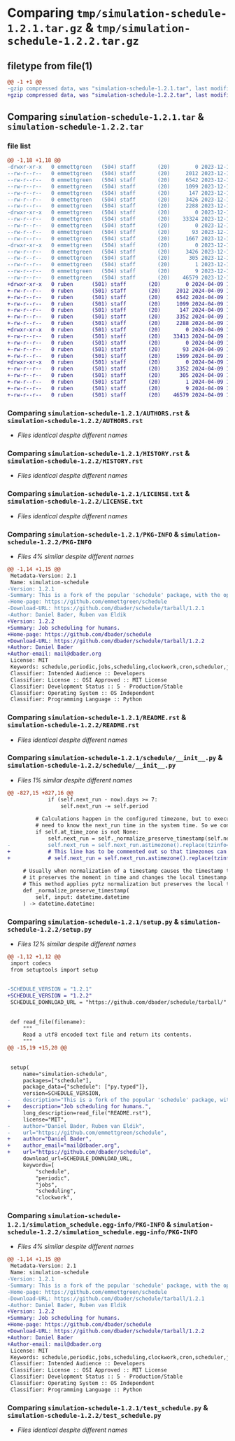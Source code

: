 # Comparing `tmp/simulation-schedule-1.2.1.tar.gz` & `tmp/simulation-schedule-1.2.2.tar.gz`

## filetype from file(1)

```diff
@@ -1 +1 @@
-gzip compressed data, was "simulation-schedule-1.2.1.tar", last modified: Mon Dec 11 10:58:05 2023, max compression
+gzip compressed data, was "simulation-schedule-1.2.2.tar", last modified: Tue Apr  9 17:29:36 2024, max compression
```

## Comparing `simulation-schedule-1.2.1.tar` & `simulation-schedule-1.2.2.tar`

### file list

```diff
@@ -1,18 +1,18 @@
-drwxr-xr-x   0 emmettgreen   (504) staff       (20)        0 2023-12-11 10:58:05.617527 simulation-schedule-1.2.1/
--rw-r--r--   0 emmettgreen   (504) staff       (20)     2012 2023-12-11 09:09:23.000000 simulation-schedule-1.2.1/AUTHORS.rst
--rw-r--r--   0 emmettgreen   (504) staff       (20)     6542 2023-12-11 09:09:23.000000 simulation-schedule-1.2.1/HISTORY.rst
--rw-r--r--   0 emmettgreen   (504) staff       (20)     1099 2023-12-11 09:09:23.000000 simulation-schedule-1.2.1/LICENSE.txt
--rw-r--r--   0 emmettgreen   (504) staff       (20)      147 2023-12-11 09:09:23.000000 simulation-schedule-1.2.1/MANIFEST.in
--rw-r--r--   0 emmettgreen   (504) staff       (20)     3426 2023-12-11 10:58:05.617466 simulation-schedule-1.2.1/PKG-INFO
--rw-r--r--   0 emmettgreen   (504) staff       (20)     2288 2023-12-11 09:09:23.000000 simulation-schedule-1.2.1/README.rst
-drwxr-xr-x   0 emmettgreen   (504) staff       (20)        0 2023-12-11 10:58:05.616697 simulation-schedule-1.2.1/schedule/
--rw-r--r--   0 emmettgreen   (504) staff       (20)    33324 2023-12-11 10:35:59.000000 simulation-schedule-1.2.1/schedule/__init__.py
--rw-r--r--   0 emmettgreen   (504) staff       (20)        0 2023-12-11 09:09:24.000000 simulation-schedule-1.2.1/schedule/py.typed
--rw-r--r--   0 emmettgreen   (504) staff       (20)       93 2023-12-11 10:58:05.617730 simulation-schedule-1.2.1/setup.cfg
--rw-r--r--   0 emmettgreen   (504) staff       (20)     1667 2023-12-11 10:51:41.000000 simulation-schedule-1.2.1/setup.py
-drwxr-xr-x   0 emmettgreen   (504) staff       (20)        0 2023-12-11 10:58:05.617234 simulation-schedule-1.2.1/simulation_schedule.egg-info/
--rw-r--r--   0 emmettgreen   (504) staff       (20)     3426 2023-12-11 10:58:05.000000 simulation-schedule-1.2.1/simulation_schedule.egg-info/PKG-INFO
--rw-r--r--   0 emmettgreen   (504) staff       (20)      305 2023-12-11 10:58:05.000000 simulation-schedule-1.2.1/simulation_schedule.egg-info/SOURCES.txt
--rw-r--r--   0 emmettgreen   (504) staff       (20)        1 2023-12-11 10:58:05.000000 simulation-schedule-1.2.1/simulation_schedule.egg-info/dependency_links.txt
--rw-r--r--   0 emmettgreen   (504) staff       (20)        9 2023-12-11 10:58:05.000000 simulation-schedule-1.2.1/simulation_schedule.egg-info/top_level.txt
--rw-r--r--   0 emmettgreen   (504) staff       (20)    46579 2023-12-11 09:09:24.000000 simulation-schedule-1.2.1/test_schedule.py
+drwxr-xr-x   0 ruben      (501) staff       (20)        0 2024-04-09 17:29:36.887441 simulation-schedule-1.2.2/
+-rw-r--r--   0 ruben      (501) staff       (20)     2012 2024-04-09 16:00:45.000000 simulation-schedule-1.2.2/AUTHORS.rst
+-rw-r--r--   0 ruben      (501) staff       (20)     6542 2024-04-09 16:00:45.000000 simulation-schedule-1.2.2/HISTORY.rst
+-rw-r--r--   0 ruben      (501) staff       (20)     1099 2024-04-09 16:00:45.000000 simulation-schedule-1.2.2/LICENSE.txt
+-rw-r--r--   0 ruben      (501) staff       (20)      147 2024-04-09 16:00:45.000000 simulation-schedule-1.2.2/MANIFEST.in
+-rw-r--r--   0 ruben      (501) staff       (20)     3352 2024-04-09 17:29:36.887382 simulation-schedule-1.2.2/PKG-INFO
+-rw-r--r--   0 ruben      (501) staff       (20)     2288 2024-04-09 16:00:45.000000 simulation-schedule-1.2.2/README.rst
+drwxr-xr-x   0 ruben      (501) staff       (20)        0 2024-04-09 17:29:36.886548 simulation-schedule-1.2.2/schedule/
+-rw-r--r--   0 ruben      (501) staff       (20)    33413 2024-04-09 16:02:23.000000 simulation-schedule-1.2.2/schedule/__init__.py
+-rw-r--r--   0 ruben      (501) staff       (20)        0 2024-04-09 16:00:45.000000 simulation-schedule-1.2.2/schedule/py.typed
+-rw-r--r--   0 ruben      (501) staff       (20)       93 2024-04-09 17:29:36.887619 simulation-schedule-1.2.2/setup.cfg
+-rw-r--r--   0 ruben      (501) staff       (20)     1599 2024-04-09 17:29:10.000000 simulation-schedule-1.2.2/setup.py
+drwxr-xr-x   0 ruben      (501) staff       (20)        0 2024-04-09 17:29:36.887163 simulation-schedule-1.2.2/simulation_schedule.egg-info/
+-rw-r--r--   0 ruben      (501) staff       (20)     3352 2024-04-09 17:29:36.000000 simulation-schedule-1.2.2/simulation_schedule.egg-info/PKG-INFO
+-rw-r--r--   0 ruben      (501) staff       (20)      305 2024-04-09 17:29:36.000000 simulation-schedule-1.2.2/simulation_schedule.egg-info/SOURCES.txt
+-rw-r--r--   0 ruben      (501) staff       (20)        1 2024-04-09 17:29:36.000000 simulation-schedule-1.2.2/simulation_schedule.egg-info/dependency_links.txt
+-rw-r--r--   0 ruben      (501) staff       (20)        9 2024-04-09 17:29:36.000000 simulation-schedule-1.2.2/simulation_schedule.egg-info/top_level.txt
+-rw-r--r--   0 ruben      (501) staff       (20)    46579 2024-04-09 16:00:45.000000 simulation-schedule-1.2.2/test_schedule.py
```

### Comparing `simulation-schedule-1.2.1/AUTHORS.rst` & `simulation-schedule-1.2.2/AUTHORS.rst`

 * *Files identical despite different names*

### Comparing `simulation-schedule-1.2.1/HISTORY.rst` & `simulation-schedule-1.2.2/HISTORY.rst`

 * *Files identical despite different names*

### Comparing `simulation-schedule-1.2.1/LICENSE.txt` & `simulation-schedule-1.2.2/LICENSE.txt`

 * *Files identical despite different names*

### Comparing `simulation-schedule-1.2.1/PKG-INFO` & `simulation-schedule-1.2.2/PKG-INFO`

 * *Files 4% similar despite different names*

```diff
@@ -1,14 +1,15 @@
 Metadata-Version: 2.1
 Name: simulation-schedule
-Version: 1.2.1
-Summary: This is a fork of the popular 'schedule' package, with the option to run the scheduler in non-realtime mode.
-Home-page: https://github.com/emmettgreen/schedule
-Download-URL: https://github.com/dbader/schedule/tarball/1.2.1
-Author: Daniel Bader, Ruben van Eldik
+Version: 1.2.2
+Summary: Job scheduling for humans.
+Home-page: https://github.com/dbader/schedule
+Download-URL: https://github.com/dbader/schedule/tarball/1.2.2
+Author: Daniel Bader
+Author-email: mail@dbader.org
 License: MIT
 Keywords: schedule,periodic,jobs,scheduling,clockwork,cron,scheduler,job scheduling
 Classifier: Intended Audience :: Developers
 Classifier: License :: OSI Approved :: MIT License
 Classifier: Development Status :: 5 - Production/Stable
 Classifier: Operating System :: OS Independent
 Classifier: Programming Language :: Python
```

### Comparing `simulation-schedule-1.2.1/README.rst` & `simulation-schedule-1.2.2/README.rst`

 * *Files identical despite different names*

### Comparing `simulation-schedule-1.2.1/schedule/__init__.py` & `simulation-schedule-1.2.2/schedule/__init__.py`

 * *Files 1% similar despite different names*

```diff
@@ -827,15 +827,16 @@
             if (self.next_run - now).days >= 7:
                 self.next_run -= self.period
 
         # Calculations happen in the configured timezone, but to execute the schedule we
         # need to know the next_run time in the system time. So we convert back to naive local
         if self.at_time_zone is not None:
             self.next_run = self._normalize_preserve_timestamp(self.next_run)
-            self.next_run = self.next_run.astimezone().replace(tzinfo=None)
+            # This line has to be commented out so that timezones can be used properly
+            # self.next_run = self.next_run.astimezone().replace(tzinfo=None)
 
     # Usually when normalization of a timestamp causes the timestamp to change,
     # it preserves the moment in time and changes the local timestamp.
     # This method applies pytz normalization but preserves the local timestamp, in fact changing the moment in time.
     def _normalize_preserve_timestamp(
         self, input: datetime.datetime
     ) -> datetime.datetime:
```

### Comparing `simulation-schedule-1.2.1/setup.py` & `simulation-schedule-1.2.2/setup.py`

 * *Files 12% similar despite different names*

```diff
@@ -1,12 +1,12 @@
 import codecs
 from setuptools import setup
 
 
-SCHEDULE_VERSION = "1.2.1"
+SCHEDULE_VERSION = "1.2.2"
 SCHEDULE_DOWNLOAD_URL = "https://github.com/dbader/schedule/tarball/" + SCHEDULE_VERSION
 
 
 def read_file(filename):
     """
     Read a utf8 encoded text file and return its contents.
     """
@@ -15,19 +15,20 @@
 
 
 setup(
     name="simulation-schedule",
     packages=["schedule"],
     package_data={"schedule": ["py.typed"]},
     version=SCHEDULE_VERSION,
-    description="This is a fork of the popular 'schedule' package, with the option to run the scheduler in non-realtime mode.",
+    description="Job scheduling for humans.",
     long_description=read_file("README.rst"),
     license="MIT",
-    author="Daniel Bader, Ruben van Eldik",
-    url="https://github.com/emmettgreen/schedule",
+    author="Daniel Bader",
+    author_email="mail@dbader.org",
+    url="https://github.com/dbader/schedule",
     download_url=SCHEDULE_DOWNLOAD_URL,
     keywords=[
         "schedule",
         "periodic",
         "jobs",
         "scheduling",
         "clockwork",
```

### Comparing `simulation-schedule-1.2.1/simulation_schedule.egg-info/PKG-INFO` & `simulation-schedule-1.2.2/simulation_schedule.egg-info/PKG-INFO`

 * *Files 4% similar despite different names*

```diff
@@ -1,14 +1,15 @@
 Metadata-Version: 2.1
 Name: simulation-schedule
-Version: 1.2.1
-Summary: This is a fork of the popular 'schedule' package, with the option to run the scheduler in non-realtime mode.
-Home-page: https://github.com/emmettgreen/schedule
-Download-URL: https://github.com/dbader/schedule/tarball/1.2.1
-Author: Daniel Bader, Ruben van Eldik
+Version: 1.2.2
+Summary: Job scheduling for humans.
+Home-page: https://github.com/dbader/schedule
+Download-URL: https://github.com/dbader/schedule/tarball/1.2.2
+Author: Daniel Bader
+Author-email: mail@dbader.org
 License: MIT
 Keywords: schedule,periodic,jobs,scheduling,clockwork,cron,scheduler,job scheduling
 Classifier: Intended Audience :: Developers
 Classifier: License :: OSI Approved :: MIT License
 Classifier: Development Status :: 5 - Production/Stable
 Classifier: Operating System :: OS Independent
 Classifier: Programming Language :: Python
```

### Comparing `simulation-schedule-1.2.1/test_schedule.py` & `simulation-schedule-1.2.2/test_schedule.py`

 * *Files identical despite different names*

